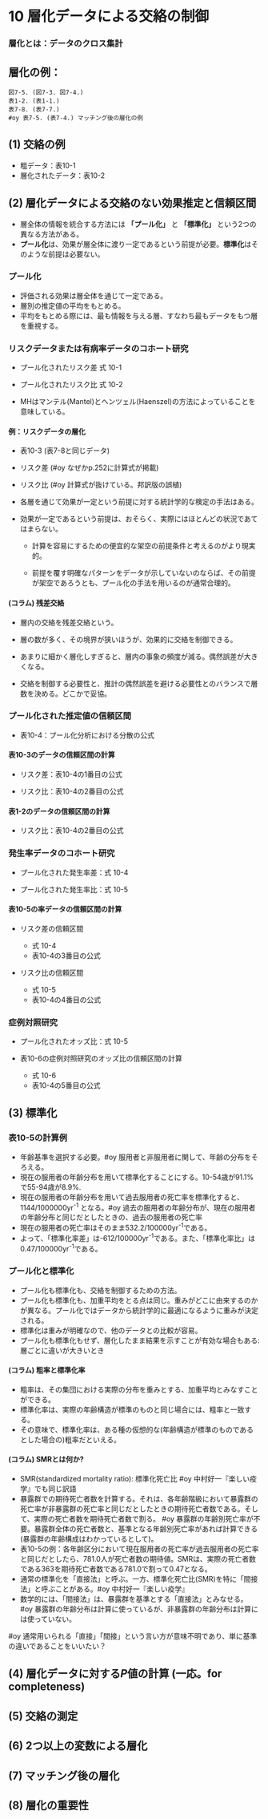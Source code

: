 # 10 層化データによる交絡の制御

### 層化とは：データのクロス集計

## 層化の例：
	図7-5. (図7-3. 図7-4.)
	表1-2. (表1-1.)
	表7-8. (表7-7.)
	#oy 表7-5. (表7-4.) マッチング後の層化の例

## (1) 交絡の例
* 粗データ：表10-1
* 層化されたデータ：表10-2

## (2) 層化データによる交絡のない効果推定と信頼区間

* 層全体の情報を統合する方法には **「プール化」** と **「標準化」** という2つの異なる方法がある。
* **プール化**は、効果が層全体に渡り一定であるという前提が必要。**標準化**はそのような前提は必要ない。

### プール化
* 評価される効果は層全体を通じて一定である。
* 層別の推定値の平均をもとめる。
* 平均をもとめる際には、最も情報を与える層、すなわち最もデータをもつ層を重視する。

### リスクデータまたは有病率データのコホート研究

* プール化されたリスク差 式 10-1

* プール化されたリスク比 式 10-2

* MHはマンテル(Mantel)とヘンツェル(Haenszel)の方法によっていることを意味している。

#### 例：リスクデータの層化

* 表10-3 (表7-8と同じデータ)

* リスク差 (#oy なぜかp.252に計算式が掲載)

* リスク比 (#oy 計算式が抜けている。邦訳版の誤植)

* 各層を通じて効果が一定という前提に対する統計学的な検定の手法はある。

* 効果が一定であるという前提は、おそらく、実際にはほとんどの状況であてはまらない。

	* 計算を容易にするための便宜的な架空の前提条件と考えるのがより現実的。

	* 前提を覆す明確なパターンをデータが示していないのならば、その前提が架空であろうとも、プール化の手法を用いるのが通常合理的。
	

#### (コラム) 残差交絡

* 層内の交絡を残差交絡という。

* 層の数が多く、その境界が狭いほうが、効果的に交絡を制御できる。

* あまりに細かく層化しすぎると、層内の事象の頻度が減る。偶然誤差が大きくなる。

* 交絡を制御する必要性と、推計の偶然誤差を避ける必要性とのバランスで層数を決める。どこかで妥協。

### プール化された推定値の信頼区間

* 表10-4：プール化分析における分散の公式

#### 表10-3のデータの信頼区間の計算

* リスク差：表10-4の1番目の公式

* リスク比：表10-4の2番目の公式

#### 表1-2のデータの信頼区間の計算

* リスク比：表10-4の2番目の公式

### 発生率データのコホート研究

* プール化された発生率差：式 10-4

* プール化された発生率比：式 10-5

#### 表10-5の率データの信頼区間の計算

* リスク差の信頼区間
	* 式 10-4
	* 表10-4の3番目の公式

* リスク比の信頼区間
	* 式 10-5
	* 表10-4の4番目の公式


### 症例対照研究

* プール化されたオッズ比：式 10-5

* 表10-6の症例対照研究のオッズ比の信頼区間の計算
	* 式 10-6
	* 表10-4の5番目の公式

## (3) 標準化

### 表10-5の計算例
* 年齢基準を選択する必要。#oy 服用者と非服用者に関して、年齢の分布をそろえる。
* 現在の服用者の年齢分布を用いて標準化することにする。10-54歳が91.1%で55-94歳が8.9%.
* 現在の服用者の年齢分布を用いて過去服用者の死亡率を標準化すると、
1144/1000000yr<sup>-1</sup>
となる。#oy 過去の服用者の年齢分布が、現在の服用者の年齢分布と同じだとしたときの、過去の服用者の死亡率
* 現在の服用者の死亡率はそのまま532.2/100000yr<sup>-1</sup>である。
* よって、「標準化率差」は-612/100000yr<sup>-1</sup>である。また、「標準化率比」は0.47/100000yr<sup>-1</sup>である。

### プール化と標準化
* プール化も標準化も、交絡を制御するための方法。
* プール化も標準化も、加重平均をとる点は同じ。重みがどこに由来するのかが異なる。プール化ではデータから統計学的に最適になるように重みが決定される。
* 標準化は重みが明確なので、他のデータとの比較が容易。
* プール化も標準化もせず、層化したまま結果を示すことが有効な場合もある:層ごとに違いが大きいとき

#### (コラム) 粗率と標準化率
* 粗率は、その集団における実際の分布を重みとする、加重平均とみなすことができる。
* 標準化率は、実際の年齢構造が標準のものと同じ場合には、粗率と一致する。
* その意味で、標準化率は、ある種の仮想的な(年齢構造が標準のものであるとした場合の)粗率だといえる。

#### (コラム) SMRとは何か?
* SMR(standardized mortality ratio): 標準化死亡比 #oy 中村好一『楽しい疫学』でも同じ訳語
* 暴露群での期待死亡者数を計算する。それは、各年齢階級において暴露群の死亡率が非暴露群の死亡率と同じだとしたときの期待死亡者数である。そして、実際の死亡者数を期待死亡者数で割る。
#oy 暴露群の年齢別死亡率が不要。暴露群全体の死亡者数と、基準となる年齢別死亡率があれば計算できる(暴露群の年齢構成はわかっているとして)。
* 表10-5の例：各年齢区分において現在服用者の死亡率が過去服用者の死亡率と同じだとしたら、781.0人が死亡者数の期待値。SMRは、実際の死亡者数である363を期待死亡者数である781.0で割って0.47となる。
* 通常の標準化を「直接法」と呼ぶ。一方、標準化死亡比(SMR)を特に「間接法」と呼ぶことがある。#oy 中村好一『楽しい疫学』
* 数学的には、「間接法」は、暴露群を基準とする「直接法」とみなせる。 #oy 暴露群の年齢分布は計算に使っているが、非暴露群の年齢分布は計算には使っていない。

#oy 通常用いられる「直接」「間接」という言い方が意味不明であり、単に基準の違いであることをいいたい？

## (4) 層化データに対する*P*値の計算 (一応。for completeness)

## (5) 交絡の測定

## (6) 2つ以上の変数による層化

## (7) マッチング後の層化

## (8) 層化の重要性

